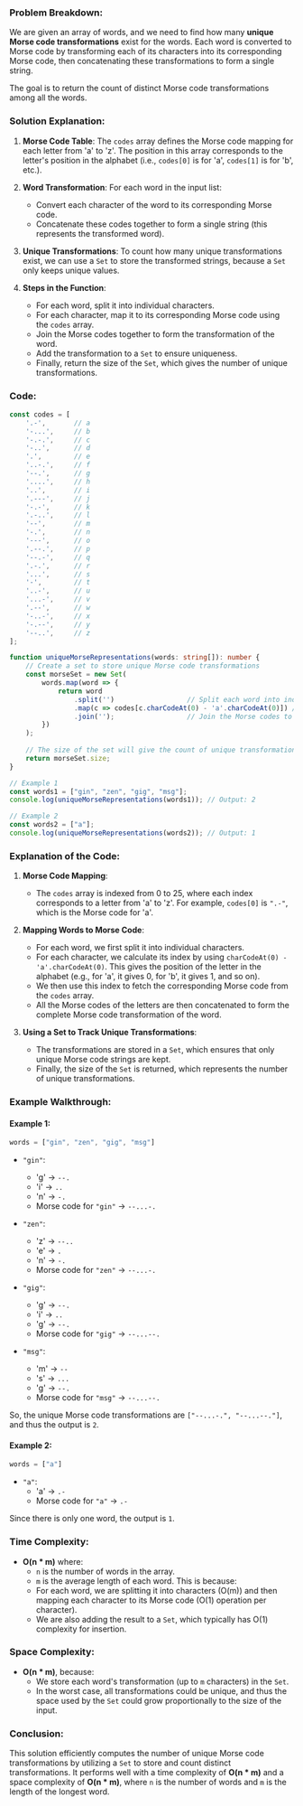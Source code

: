 ### Problem Breakdown:

We are given an array of words, and we need to find how many **unique Morse code transformations** exist for the words. Each word is converted to Morse code by transforming each of its characters into its corresponding Morse code, then concatenating these transformations to form a single string.

The goal is to return the count of distinct Morse code transformations among all the words.

### Solution Explanation:

1. **Morse Code Table**: 
   The `codes` array defines the Morse code mapping for each letter from 'a' to 'z'. The position in this array corresponds to the letter's position in the alphabet (i.e., `codes[0]` is for 'a', `codes[1]` is for 'b', etc.).

2. **Word Transformation**:
   For each word in the input list:
   - Convert each character of the word to its corresponding Morse code.
   - Concatenate these codes together to form a single string (this represents the transformed word).

3. **Unique Transformations**:
   To count how many unique transformations exist, we can use a `Set` to store the transformed strings, because a `Set` only keeps unique values.

4. **Steps in the Function**:
   - For each word, split it into individual characters.
   - For each character, map it to its corresponding Morse code using the `codes` array.
   - Join the Morse codes together to form the transformation of the word.
   - Add the transformation to a `Set` to ensure uniqueness.
   - Finally, return the size of the `Set`, which gives the number of unique transformations.

### Code:

```typescript
const codes = [
    '.-',       // a
    '-...',     // b
    '-.-.',     // c
    '-..',      // d
    '.',        // e
    '..-.',     // f
    '--.',      // g
    '....',     // h
    '..',       // i
    '.---',     // j
    '-.-',      // k
    '.-..',     // l
    '--',       // m
    '-.',       // n
    '---',      // o
    '.--.',     // p
    '--.-',     // q
    '.-.',      // r
    '...',      // s
    '-',        // t
    '..-',      // u
    '...-',     // v
    '.--',      // w
    '-..-',     // x
    '-.--',     // y
    '--..',     // z
];

function uniqueMorseRepresentations(words: string[]): number {
    // Create a set to store unique Morse code transformations
    const morseSet = new Set(
        words.map(word => {
            return word
                .split('')                  // Split each word into individual characters
                .map(c => codes[c.charCodeAt(0) - 'a'.charCodeAt(0)]) // Map each character to its Morse code
                .join('');                  // Join the Morse codes to form the transformation
        })
    );
    
    // The size of the set will give the count of unique transformations
    return morseSet.size;
}

// Example 1
const words1 = ["gin", "zen", "gig", "msg"];
console.log(uniqueMorseRepresentations(words1)); // Output: 2

// Example 2
const words2 = ["a"];
console.log(uniqueMorseRepresentations(words2)); // Output: 1
```

### Explanation of the Code:

1. **Morse Code Mapping**:
   - The `codes` array is indexed from 0 to 25, where each index corresponds to a letter from 'a' to 'z'. For example, `codes[0]` is `".-"`, which is the Morse code for 'a'.

2. **Mapping Words to Morse Code**:
   - For each word, we first split it into individual characters.
   - For each character, we calculate its index by using `charCodeAt(0) - 'a'.charCodeAt(0)`. This gives the position of the letter in the alphabet (e.g., for 'a', it gives 0, for 'b', it gives 1, and so on).
   - We then use this index to fetch the corresponding Morse code from the `codes` array.
   - All the Morse codes of the letters are then concatenated to form the complete Morse code transformation of the word.

3. **Using a Set to Track Unique Transformations**:
   - The transformations are stored in a `Set`, which ensures that only unique Morse code strings are kept.
   - Finally, the size of the `Set` is returned, which represents the number of unique transformations.

### Example Walkthrough:

#### Example 1:
```javascript
words = ["gin", "zen", "gig", "msg"]
```

- `"gin"`:
  - 'g' → `--.`
  - 'i' → `..`
  - 'n' → `-.`
  - Morse code for `"gin"` → `--...-.`

- `"zen"`:
  - 'z' → `--..`
  - 'e' → `.`
  - 'n' → `-.`
  - Morse code for `"zen"` → `--...-.`

- `"gig"`:
  - 'g' → `--.`
  - 'i' → `..`
  - 'g' → `--.`
  - Morse code for `"gig"` → `--...--.`

- `"msg"`:
  - 'm' → `--`
  - 's' → `...`
  - 'g' → `--.`
  - Morse code for `"msg"` → `--...--.`

So, the unique Morse code transformations are `["--...-.", "--...--."]`, and thus the output is `2`.

#### Example 2:
```javascript
words = ["a"]
```

- `"a"`:
  - 'a' → `.-`
  - Morse code for `"a"` → `.-`

Since there is only one word, the output is `1`.

### Time Complexity:
- **O(n * m)** where:
  - `n` is the number of words in the array.
  - `m` is the average length of each word.
  This is because:
  - For each word, we are splitting it into characters (O(m)) and then mapping each character to its Morse code (O(1) operation per character).
  - We are also adding the result to a `Set`, which typically has O(1) complexity for insertion.

### Space Complexity:
- **O(n * m)**, because:
  - We store each word's transformation (up to `m` characters) in the `Set`.
  - In the worst case, all transformations could be unique, and thus the space used by the `Set` could grow proportionally to the size of the input.

### Conclusion:
This solution efficiently computes the number of unique Morse code transformations by utilizing a `Set` to store and count distinct transformations. It performs well with a time complexity of **O(n * m)** and a space complexity of **O(n * m)**, where `n` is the number of words and `m` is the length of the longest word.